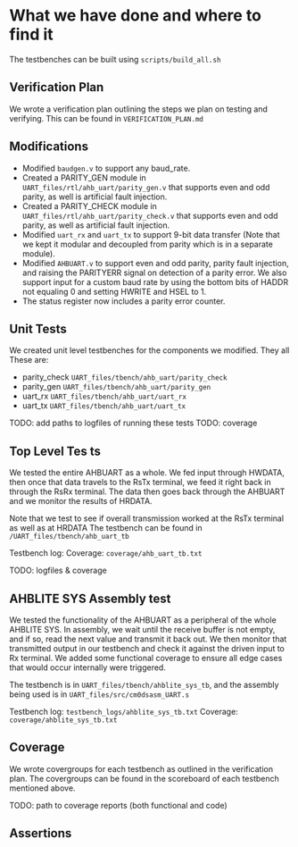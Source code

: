 # What we have done and where to find it

The testbenches can be built using `scripts/build_all.sh`

## Verification Plan

We wrote a verification plan outlining the steps we plan on testing and verifying. This can be found in `VERIFICATION_PLAN.md`

## Modifications

- Modified `baudgen.v` to support any baud_rate.
- Created a PARITY_GEN module in `UART_files/rtl/ahb_uart/parity_gen.v` that supports even and odd parity, as well is artificial fault injection.
- Created a PARITY_CHECK module in `UART_files/rtl/ahb_uart/parity_check.v` that supports even and odd parity, as well as artificial fault injection.
- Modified `uart_rx` and `uart_tx` to support 9-bit data transfer (Note that we kept it modular and decoupled from parity which is in a separate module).
- Modified `AHBUART.v` to support even and odd parity, parity fault injection, and raising the PARITYERR signal on detection of a parity error. We also support input for a custom baud rate by using the bottom bits of HADDR not equaling 0 and setting HWRITE and HSEL to 1.
- The status register now includes a parity error counter.

## Unit Tests

We created unit level testbenches for the components we modified. They all  These are:

- parity_check `UART_files/tbench/ahb_uart/parity_check`
- parity_gen `UART_files/tbench/ahb_uart/parity_gen`
- uart_rx `UART_files/tbench/ahb_uart/uart_rx`
- uart_tx `UART_files/tbench/ahb_uart/uart_tx`

TODO: add paths to logfiles of running these tests
TODO: coverage

## Top Level Tes    ts

We tested the entire AHBUART as a whole. We fed input through HWDATA, then once that data travels to the RsTx terminal, we feed it right back in through the RsRx terminal. The data then goes back through the AHBUART and we monitor the results of HRDATA.

Note that we test to see if overall transmission worked at the RsTx terminal as well as at HRDATA
The testbench can be found in `/UART_files/tbench/ahb_uart_tb`

Testbench log: 
Coverage: `coverage/ahb_uart_tb.txt`

TODO: logfiles & coverage

## AHBLITE SYS Assembly test

We tested the functionality of the AHBUART as a peripheral of the whole AHBLITE SYS. In assembly, we wait until the receive buffer is not empty, and if so, read the next value and transmit it back out. We then monitor that transmitted output in our testbench and check it against the driven input to Rx terminal. We added some functional coverage to ensure all edge cases that would occur internally were triggered.

The testbench is in `UART_files/tbench/ahblite_sys_tb`, and the assembly being used is in `UART_files/src/cm0dsasm_UART.s`

Testbench log: `testbench_logs/ahblite_sys_tb.txt`
Coverage: `coverage/ahblite_sys_tb.txt`

## Coverage
We wrote covergroups for each testbench as outlined in the verification plan. The covergroups can be found in the scoreboard of each testbench mentioned above.

TODO: path to coverage reports (both functional and code)


## Assertions

